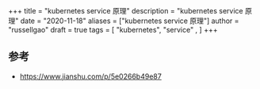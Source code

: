 +++
title = "kubernetes service 原理"
description = "kubernetes service 原理"
date = "2020-11-18"
aliases = ["kubernetes service 原理"]
author = "russellgao"
draft = true
tags = [
    "kubernetes",
    "service" ,
]
+++


## 参考
- https://www.jianshu.com/p/5e0266b49e87

